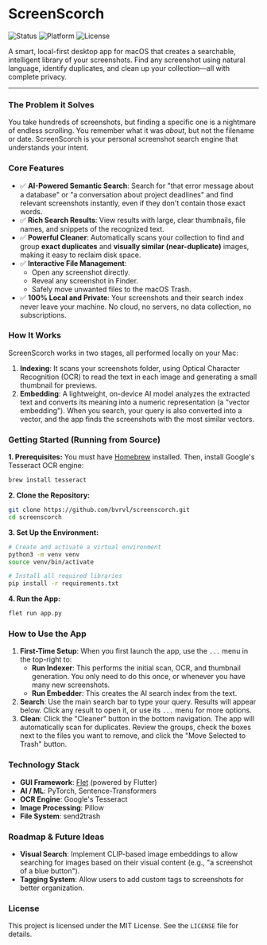 # ScreenScorch

![Status](https://img.shields.io/badge/status-beta-green)
![Platform](https://img.shields.io/badge/platform-macOS-lightgrey.svg)
![License](https://img.shields.io/badge/license-MIT-blue.svg)

A smart, local-first desktop app for macOS that creates a searchable, intelligent library of your screenshots. Find any screenshot using natural language, identify duplicates, and clean up your collection—all with complete privacy.

---
### The Problem it Solves

You take hundreds of screenshots, but finding a specific one is a nightmare of endless scrolling. You remember what it was *about*, but not the filename or date. ScreenScorch is your personal screenshot search engine that understands your intent.

### Core Features

- ✅ **AI-Powered Semantic Search**: Search for "that error message about a database" or "a conversation about project deadlines" and find relevant screenshots instantly, even if they don't contain those exact words.
- ✅ **Rich Search Results**: View results with large, clear thumbnails, file names, and snippets of the recognized text.
- ✅ **Powerful Cleaner**: Automatically scans your collection to find and group **exact duplicates** and **visually similar (near-duplicate)** images, making it easy to reclaim disk space.
- ✅ **Interactive File Management**:
    - Open any screenshot directly.
    - Reveal any screenshot in Finder.
    - Safely move unwanted files to the macOS Trash.
- ✅ **100% Local and Private**: Your screenshots and their search index never leave your machine. No cloud, no servers, no data collection, no subscriptions.

### How It Works

ScreenScorch works in two stages, all performed locally on your Mac:

1.  **Indexing**: It scans your screenshots folder, using Optical Character Recognition (OCR) to read the text in each image and generating a small thumbnail for previews.
2.  **Embedding**: A lightweight, on-device AI model analyzes the extracted text and converts its meaning into a numeric representation (a "vector embedding"). When you search, your query is also converted into a vector, and the app finds the screenshots with the most similar vectors.

### Getting Started (Running from Source)

**1. Prerequisites:**
You must have [Homebrew](https://brew.sh/) installed. Then, install Google's Tesseract OCR engine:
```bash
brew install tesseract
```

**2. Clone the Repository:**
```bash
git clone https://github.com/bvrvl/screenscorch.git
cd screenscorch
```
**3. Set Up the Environment:**
```bash
# Create and activate a virtual environment
python3 -m venv venv
source venv/bin/activate

# Install all required libraries
pip install -r requirements.txt
```

**4. Run the App:**
```bash
flet run app.py
```

### How to Use the App

1.  **First-Time Setup**: When you first launch the app, use the `...` menu in the top-right to:
    - **Run Indexer**: This performs the initial scan, OCR, and thumbnail generation. You only need to do this once, or whenever you have many new screenshots.
    - **Run Embedder**: This creates the AI search index from the text.
2.  **Search**: Use the main search bar to type your query. Results will appear below. Click any result to open it, or use its `...` menu for more options.
3.  **Clean**: Click the "Cleaner" button in the bottom navigation. The app will automatically scan for duplicates. Review the groups, check the boxes next to the files you want to remove, and click the "Move Selected to Trash" button.

### Technology Stack

- **GUI Framework**: [Flet](https://flet.dev/) (powered by Flutter)
- **AI / ML**: PyTorch, Sentence-Transformers
- **OCR Engine**: Google's Tesseract
- **Image Processing**: Pillow
- **File System**: send2trash

### Roadmap & Future Ideas

- **Visual Search**: Implement CLIP-based image embeddings to allow searching for images based on their visual content (e.g., "a screenshot of a blue button").
- **Tagging System**: Allow users to add custom tags to screenshots for better organization.

### License

This project is licensed under the MIT License. See the `LICENSE` file for details.